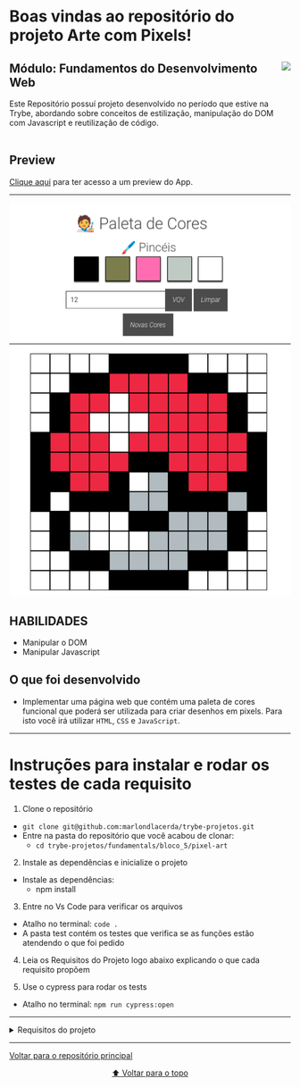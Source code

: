 # Boas vindas ao repositório do projeto Arte com Pixels!

<div align="center">
  <img height="150px" align="right" src="https://theme.zdassets.com/theme_assets/9633455/9814df697eaf49815d7df109110815ff887b3457.png" />
  <div align="left" style="display: inline_block">
    <h2>Módulo: Fundamentos do Desenvolvimento Web</h2>
    <span>
      Este Repositório possuí projeto desenvolvido no período que estive na Trybe, abordando sobre conceitos de estilização, manipulação do DOM com Javascript e reutilização de código.
    </span>
  </div>
  <br>
</div>

## Preview
<div align="left" style="display: inline_block">
  <a href="https://marlondlacerda-pixel-art.vercel.app/">Clique aqui</a> para ter acesso a um preview do App.
</div>

---

<div align="center">
  <img src="./images/pixelart.png">
</div>

## HABILIDADES
- Manipular o DOM
- Manipular Javascript

## O que foi desenvolvido
- Implementar uma página web que contém uma paleta de cores funcional que poderá ser utilizada para criar desenhos em pixels. Para isto você irá utilizar <code>HTML</code>, <code>CSS</code> e <code>JavaScript</code>.
---

# Instruções para instalar e rodar os testes de cada requisito
1. Clone o repositório
  * `git clone git@github.com:marlondlacerda/trybe-projetos.git`
  * Entre na pasta do repositório que você acabou de clonar:
    * `cd trybe-projetos/fundamentals/bloco_5/pixel-art`

2. Instale as dependências e inicialize o projeto
  * Instale as dependências:
    * npm install

3. Entre no Vs Code para verificar os arquivos
  * Atalho no terminal: `code . `
  * A pasta test contém os testes que verifica se as funções estão atendendo o que foi pedido

4. Leia os Requisitos do Projeto logo abaixo explicando o que cada requisito propõem

5. Use o cypress para rodar os tests
  * Atalho no terminal: `npm run cypress:open`

***

<details>
    <summary>Requisitos do projeto</summary>

- [x] 1 - Adicione à página o título "Paleta de Cores".
  - O título deverá ficar dentro de uma tag `h1` com o `id` denominado `title`.

- [x] 2 - Adicione à página uma paleta de quatro cores distintas.
  - A paleta de cores deve ser um elemento com <code>id</code> denominado <code>color-palette</code>, ao passo que cada cor individual da paleta de cores deve possuir a <code>classe</code> <code>color</code>;
  - A cor de fundo de cada elemento da paleta deverá ser a cor que o elemento representa. A única cor não permitida na paleta é a cor branca.;
  - Cada elemento da paleta de cores deverá ter uma borda preta, sólida e com 1 pixel de largura;
  - A paleta de cores deverá listar todas as cores disponíveis para utilização lado a lado, e deverá ser posicionada abaixo do título "Paleta de Cores";
  - A paleta de cores não deve conter cores repetidas.

- [x] 3 - Adicione na página a cor preta ela deve ser a primeira na paleta de cores.
  - Verifica se a primeira cor da paleta é preta
  - Verifica se as demais cores podem ser escolhidas livremente.

- [x] 4 - Adicione à página um quadro de pixels, com 25 pixels.
  - Verifica se o quadro de pixels possui o <code>id</code> denominado <code>pixel-board</code>
  - Verifica se cada pixel individual dentro do quadro possui a classe denominada pixel.
  - Verifica se a cor inicial dos pixels dentro do quadro, ao abrir a página, é branca.
  - Verifica se o quadro de pixels aparece abaixo da paleta de cores

- [x] 5 - Faça com que cada elemento do quadro de pixels possua 40 pixels de largura, 40 pixels de altura e seja delimitado por uma borda preta de 1 pixel.
  - Verifica se o quadro de pixels tem altura e comprimento de 5 elementos
  - Verifica se 40 pixels é o tamanho total do elemento, incluindo seu conteúdo e excluindo a borda preta, que deve ser criada à parte.

- [x] 6 - Definia a cor preta como cor inicial. Ao carregar a página a cor preta já deve estar selecionada para pintar os pixels.
  - O elemento da cor preta deve possuir, inicialmente, a <code>classe</code> <code>selected</code>;
  - Note que o elemento que deverá receber a classe <code>selected</code> deve ser um dos elementos que possuem a classe <code>color</code>, como especificado no requisito 2.

- [x] 7 - Selecione uma das cores da paleta, ao clicar, a cor selecionada é a que será utilizada para preencher os pixels no quadro.
  - A <code>classe</code> <code>selected</code> deve ser adicionada à cor selecionada na paleta, ao mesmo tempo em que é removida da cor anteriormente selecionada;
  - Somente uma das cores da paleta deve ter a <code>classe</code> <code>selected</code> de cada vez;
  - Note que os elementos que deverão receber a classe <code>selected</code> devem ser os mesmos elementos que possuem a classe <code>color</code>, como especificado no requisito 2.

- [x] 8 - Clicar em um pixel dentro do quadro após selecionar uma cor na paleta, faz com que o pixel seja preenchido com a cor selecionada.
  - Verifica se ao carregar a página deve ser possível pintar os pixels de preto
  - Verifica se após selecionar uma outra cor na paleta, é possível pintar os pixels com essa cor
  - Verifica se somente o pixel que foi clicado foi preenchido com a cor selecionada, sem influenciar na cor dos demais pixels.

- [x] 9 - Crie um botão que, ao ser clicado, limpa o quadro preenchendo a cor de todos seus pixels com branco.
  - Verifica se o botão tem o <code>id</code> denominado <code>clear-board</code>
  - Verifica se o botão está posicionado entre a paleta de cores e o quadro de pixels
  - Verifica se o texto do botão é 'Limpar'
  - Verifica se ao clicar no botão, o quadro de pixels é totalmente preenchido de branco

### BÔNUS
- [x] 10 - Faça o quadro de pixels ter seu tamanho definido pelo usuário.
  - Crie um input e um botão que permitam definir um quadro de pixels com tamanho entre 5 e 50. Ao clicar no botão, deve ser gerado um quadro de N pixels de largura e N pixels de altura, onde N é o número inserido no input;
  - Ou seja, se o valor passado para o input for 7, ao clicar no botão, vai ser gerado um quadro de 49 pixels (7 pixels de largura x 7 pixels de altura);
  - O input deve ter o <code>id</code> denominado <code>board-size</code> e o botão deve ter o <code>id</code> denominado generate-board;
  - O input só deve aceitar número maiores que zero. Essa restrição deve ser feita usando os atributos do elemento input;
  - O botão deve conter o texto "VQV";
  - O input deve estar posicionado entre a paleta de cores e o quadro de pixels;
  - O botão deve estar posicionado ao lado do input;
  - Se nenhum valor for colocado no input ao clicar no botão, mostre um <code>alert</code> com o texto: "Board inválido!";
  - O novo quadro deve ter todos os pixels preenchidos com a cor branca.

- [x] 11 - Limite o tamanho do mínimo e máximo do board.

  ✦  Caso o valor digitado no input <code>board-size</code> fuja do intervalo de 5 a 50, faça:

    - Valor menor que 5, considerar 5 como padrão;
    - Valor maior que 50, considerar 50 como padrão.

- [x] 12 - Faça com que as cores da paleta sejam geradas aleatoriamente ao carregar a página.
  - A cor preta ainda precisa estar presente e deve ser a primeira na sua paleta de cores.

### RECURSOS ADICIONAIS DESENVOLVIDOS POR MIM
- [x] 13 - Adicione na paleta a cor branca, ela deve ser a última na paleta de cores.
  - A cor de fundo deve ser branco e estar posicionado no final da paleta de cores;
  - O elemento deve possuir a <code>classe</code> denominada <code>eraser</code>
  - A <code>classe</code> <code>selected</code>deve ser adicionada à cor selecionada na paleta, ao mesmo tempo em que é removida da cor anteriormente selecionada;

  **Esse recurso foi adicionado para que o usuário consiga corrigir pixels indesejados no quadro de pixels!**

- [x] 14 - Crie um novo botão para gerar novas cores.
  - O botão deve estar abaixo dos inputs anteriormente criados
  - O botão deve conter o texto "Novas Cores"
  - O <code>id</code> <code>new-colors</code>deve ser adicionado ao botão
  - Ao clicar no botão, as cores da paleta serão geradas aleatoriamente mantendo a cor preta e branca presentes

- [x] 15 - Adicione title nos inputs.
  - Ao passar o mouse por cima dos inputs e botões, deve possuir um texto explicando a funcionalidade de cada um
</details>

---
<div align="left">
  <a href="https://github.com/marlondlacerda/trybe-projetos">Voltar para o repositório principal</a>
</div>
<div align="center">

  [⬆ Voltar para o topo](#boas-vindas-ao-repositório-do-projeto-arte-com-pixels)

</div>
